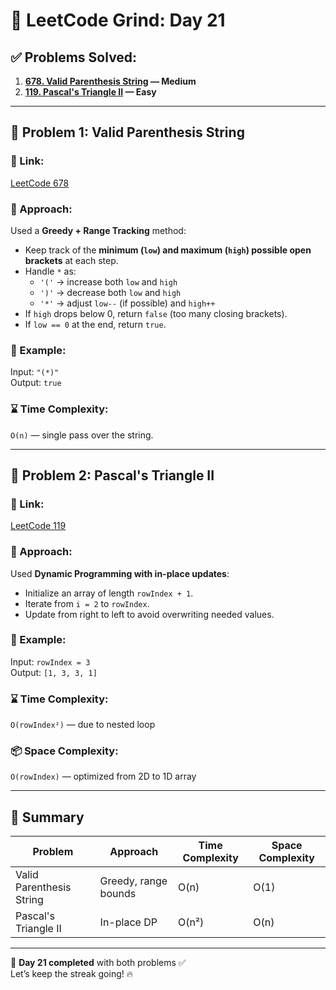 # 🚀 LeetCode Grind: Day 21

## ✅ Problems Solved:

1. **[678. Valid Parenthesis String](https://leetcode.com/problems/valid-parenthesis-string/) — Medium**
2. **[119. Pascal's Triangle II](https://leetcode.com/problems/pascals-triangle-ii/) — Easy**

---

## 🧠 Problem 1: Valid Parenthesis String

### 🔗 Link:
[LeetCode 678](https://leetcode.com/problems/valid-parenthesis-string/)

### 📝 Approach:
Used a **Greedy + Range Tracking** method:
- Keep track of the **minimum (`low`) and maximum (`high`) possible open brackets** at each step.
- Handle `*` as:
  - `'('` → increase both `low` and `high`
  - `')'` → decrease both `low` and `high`
  - `'*'` → adjust `low--` (if possible) and `high++`
- If `high` drops below 0, return `false` (too many closing brackets).
- If `low == 0` at the end, return `true`.

### 🧪 Example:
Input: `"(*)"`  
Output: `true`

### ⌛ Time Complexity:
`O(n)` — single pass over the string.

---

## 🧠 Problem 2: Pascal's Triangle II

### 🔗 Link:
[LeetCode 119](https://leetcode.com/problems/pascals-triangle-ii/)

### 📝 Approach:
Used **Dynamic Programming with in-place updates**:
- Initialize an array of length `rowIndex + 1`.
- Iterate from `i = 2` to `rowIndex`.
- Update from right to left to avoid overwriting needed values.

### 🧪 Example:
Input: `rowIndex = 3`  
Output: `[1, 3, 3, 1]`

### ⌛ Time Complexity:
`O(rowIndex²)` — due to nested loop  
### 📦 Space Complexity:
`O(rowIndex)` — optimized from 2D to 1D array

---

## 🔄 Summary

| Problem | Approach | Time Complexity | Space Complexity |
|--------|----------|-----------------|------------------|
| Valid Parenthesis String | Greedy, range bounds | O(n) | O(1) |
| Pascal's Triangle II | In-place DP | O(n²) | O(n) |

---

📅 **Day 21 completed** with both problems ✅  
Let’s keep the streak going! 🔥

